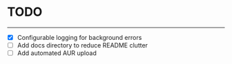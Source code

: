 # TODO
___

 - [x] Configurable logging for background errors
 - [ ] Add docs directory to reduce README clutter
 - [ ] Add automated AUR upload
